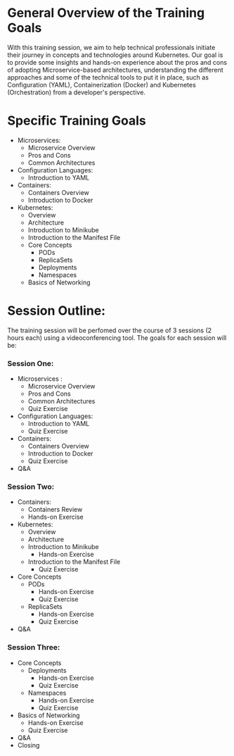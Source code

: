 # General Overview of the Training Goals

With this training session, we aim to help technical professionals initiate their journey in concepts and technologies around Kubernetes.
Our goal is to provide some insights and hands-on experience about the pros and cons of adopting Microservice-based architectures, understanding the different approaches and some of the technical tools to put it in place, such as Configuration (YAML), Containerization (Docker) and Kubernetes (Orchestration) from a developer's perspective.

# Specific Training Goals
 * Microservices:
   * Microservice Overview
   * Pros and Cons
   * Common Architectures
 * Configuration Languages:
   * Introduction to YAML
 * Containers:
   * Containers Overview
   * Introduction to Docker
 * Kubernetes:
   * Overview
   * Architecture
   * Introduction to Minikube
   * Introduction to the Manifest File
   * Core Concepts
     * PODs
     * ReplicaSets
     * Deployments
     * Namespaces
   * Basics of Networking

# Session Outline:
The training session will be perfomed over the course of 3 sessions (2 hours each) using a videoconferencing tool.
The goals for each session will be:

### Session One:
   * Microservices :
     * Microservice Overview
     * Pros and Cons
     * Common Architectures
     * Quiz Exercise
   * Configuration Languages:
     * Introduction to YAML
     * Quiz Exercise
   * Containers:
     * Containers Overview
     * Introduction to Docker
     * Quiz Exercise
   * Q&A

### Session Two:
   * Containers:
     * Containers Review
     * Hands-on Exercise
   * Kubernetes:
     * Overview
     * Architecture
     * Introduction to Minikube
       * Hands-on Exercise
     * Introduction to the Manifest File
       * Quiz Exercise
   * Core Concepts
     * PODs
       * Hands-on Exercise
       * Quiz Exercise
     * ReplicaSets
       * Hands-on Exercise
       * Quiz Exercise
   * Q&A

### Session Three:
   * Core Concepts
     * Deployments
       * Hands-on Exercise
       * Quiz Exercise
     * Namespaces
       * Hands-on Exercise
       * Quiz Exercise
   * Basics of Networking
     * Hands-on Exercise
     * Quiz Exercise
   * Q&A
   * Closing

